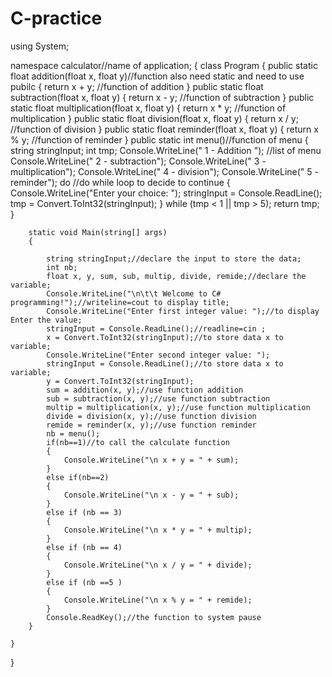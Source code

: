 # C-practice
using System;

namespace calculator//name of application;
{
    class Program
    {
        public static float addition(float x, float y)//function also need static and need to use pubilc
        {
            return x + y;                          //function of addition
        }
        public static float subtraction(float x, float y)
        {
            return x - y;                       //function of subtraction
        }
        public static float multiplication(float x, float y)
        {
            return x * y;                  //function of multiplication
        }
        public static float division(float x, float y)
        {
            return x / y;                     //function of division
        }
        public static float reminder(float x, float y)
        {
            return x % y;               //function of reminder
        }
        public static int menu()//function of  menu
        {
            string stringInput;
            int tmp;
            Console.WriteLine(" 1 -  Addition "); //list of menu
            Console.WriteLine(" 2 -  subtraction");
            Console.WriteLine(" 3 -  multiplication");
            Console.WriteLine(" 4 -  division");
            Console.WriteLine(" 5 -  reminder");
            do                                        //do while loop to decide to continue
            {
                Console.WriteLine("Enter your choice: ");
                stringInput = Console.ReadLine();
                tmp = Convert.ToInt32(stringInput);
            } while (tmp < 1 || tmp > 5);
            return tmp;
        }

        static void Main(string[] args)
        {

            string stringInput;//declare the input to store the data;
            int nb;
            float x, y, sum, sub, multip, divide, remide;//declare the variable;
            Console.WriteLine("\n\t\t Welcome to C# programming!");//writeline=cout to display title;
            Console.WriteLine("Enter first integer value: ");//to display Enter the value;
            stringInput = Console.ReadLine();//readline=cin ;
            x = Convert.ToInt32(stringInput);//to store data x to variable;
            Console.WriteLine("Enter second integer value: ");
            stringInput = Console.ReadLine();//to store data x to variable;
            y = Convert.ToInt32(stringInput);
            sum = addition(x, y);//use function addition
            sub = subtraction(x, y);//use function subtraction
            multip = multiplication(x, y);//use function multiplication
            divide = division(x, y);//use function division
            remide = reminder(x, y);//use function reminder
            nb = menu();
            if(nb==1)//to call the calculate function
            {
                Console.WriteLine("\n x + y = " + sum);
            }
            else if(nb==2)
            {
                Console.WriteLine("\n x - y = " + sub);
            }
            else if (nb == 3)
            {
                Console.WriteLine("\n x * y = " + multip);
            }
            else if (nb == 4)
            {
                Console.WriteLine("\n x / y = " + divide);
            }
            else if (nb ==5 )
            {
                Console.WriteLine("\n x % y = " + remide);
            }
            Console.ReadKey();//the function to system pause
        }

    }
}
